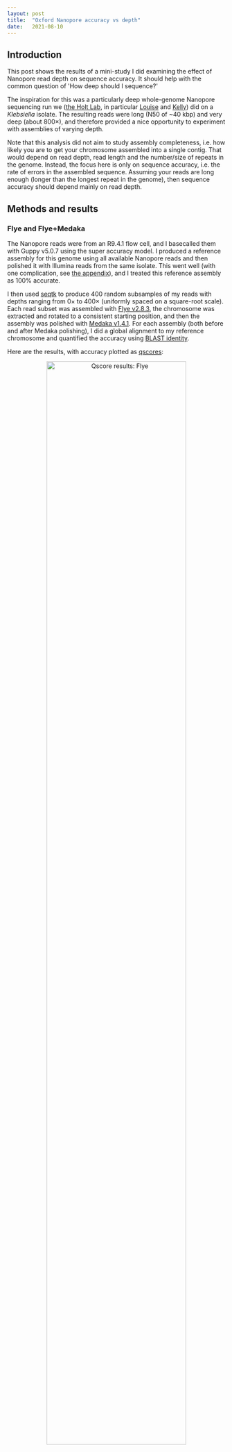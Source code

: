 ```yaml
---
layout: post
title:  "Oxford Nanopore accuracy vs depth"
date:   2021-08-10
---
```


## Introduction

This post shows the results of a mini-study I did examining the effect of Nanopore read depth on sequence accuracy. It should help with the common question of 'How deep should I sequence?'

The inspiration for this was a particularly deep whole-genome Nanopore sequencing run we ([the Holt Lab](https://holtlab.net/), in particular [Louise](https://twitter.com/JuddLmj) and [Kelly](https://twitter.com/KelWyres)) did on a _Klebsiella_ isolate. The resulting reads were long (N50 of ~40 kbp) and very deep (about 800×), and therefore provided a nice opportunity to experiment with assemblies of varying depth.

Note that this analysis did not aim to study assembly completeness, i.e. how likely you are to get your chromosome assembled into a single contig. That would depend on read depth, read length and the number/size of repeats in the genome. Instead, the focus here is only on sequence accuracy, i.e. the rate of errors in the assembled sequence. Assuming your reads are long enough (longer than the longest repeat in the genome), then sequence accuracy should depend mainly on read depth.



## Methods and results

### Flye and Flye+Medaka
The Nanopore reads were from an R9.4.1 flow cell, and I basecalled them with Guppy v5.0.7 using the super accuracy model. I produced a reference assembly for this genome using all available Nanopore reads and then polished it with Illumina reads from the same isolate. This went well (with one complication, see [the appendix](#appendix-sequence-heterogeneity)), and I treated this reference assembly as 100% accurate.

I then used [seqtk](https://github.com/lh3/seqtk) to produce 400 random subsamples of my reads with depths ranging from 0× to 400× (uniformly spaced on a square-root scale). Each read subset was assembled with [Flye v2.8.3](https://github.com/fenderglass/Flye), the chromosome was extracted and rotated to a consistent starting position, and then the assembly was polished with [Medaka v1.4.1](https://github.com/nanoporetech/medaka). For each assembly (both before and after Medaka polishing), I did a global alignment to my reference chromosome and quantified the accuracy using [BLAST identity](https://lh3.github.io/2018/11/25/on-the-definition-of-sequence-identity).

Here are the results, with accuracy plotted as [qscores](https://en.wikipedia.org/wiki/Phred_quality_score):

<p align="center"><img src="/assets/images/accuracy_qscore_flye.png" alt="Qscore results: Flye" width="80%"></p>

Lots of interesting things to note:
* Flye was an incredibly reliable assembler! It only failed to produce a complete chromosomal contig when read depth was ~10× or less. I'm sure this was helped by the large read N50 and the relative simplicity of the genome (it had no big repeats), but it reinforces my opinion that Flye is the best assembler for bacterial genomes.
* The accuracy of Flye assemblies maxed out at ~Q35.5, and it reached this accuracy at a depth of ~50×. So very high read depths did not improve Flye assembly accuracy.
* The accuracy of Flye+Medaka assemblies maxed out at ~Q46, and it reached this accuracy at a depth of ~250×. So very high depths _are_ beneficial when polishing with Medaka.
* I was impressed by Medaka's performance: given sufficient read depth, it could fix about 90% of the errors in a Flye assembly. Also, Medaka only ever made an assembly better, never worse, even at low read depths.
* Some of the assemblies fell considerably below the main curve. This occurred in about 5–10% of the assemblies, depending on where you draw the line. These assemblies had larger-scale errors, significantly impacting their overall qscore.

Another way I like to look at accuracy is the worst-100-bp identity, i.e. the minimum identity from a 100-bp sliding window over the assembly-to-reference alignment. This shows how bad an assembly is at its worst point, allowing one to distinguish assemblies which are uniformly good from those with local problems/misassemblies. Here are those values plotted:

<p align="center"><img src="/assets/images/accuracy_worst_100bp_flye.png" alt="Worst-100-bp results: Flye" width="80%"></p>

Things to note:
* Assemblies with a worst-100-bp identity over 90% are pretty good. Those from 80–90% are mediocre. And anything below 80% is bad.
* Flye assemblies span the entire range of worst-100-bp identities. Medaka assemblies, in contrast, tend to cluster at the top or the bottom.
* This shows that Medaka can reliably fix not-too-big errors in a Flye assembly. E.g. Medaka can probably fix a 15-bp deletion (which would result in worst-100-bp identity of 85%). But if the error is too large (e.g. a 500-bp deletion), then Medaka cannot fix it.
* High depth assemblies suffer from poor worst-100-bp identities at about the same rate as lower depth assemblies. So increased read depth does not protect against medium-to-large scale assembly errors.


### Trycycler and Trycycler+Medaka

I also wanted to test Trycycler in a similar manner, but Trycycler assemblies take a bit more work – unlike Flye assemblies, they are not fully automated. I did not have the time to assemble all 400 read subsets with Trycycler! Instead, I performed 15 Trycycler assemblies (following the [[How to run Trycycler]] instructions), ranging from 36× to 400× depth. These were then polished with Medaka and assessed in the same way as the Flye assemblies.

Here are the same plots shown above, now with Trycycler and Trycycler+Medaka points added:

<p align="center"><img src="/assets/images/accuracy_qscore_all.png" alt="Qscore results: all" width="80%"></p>

<p align="center"><img src="/assets/images/accuracy_worst_100bp_all.png" alt="Worst-100-bp results: all" width="80%"></p>

Interesting things:
* Trycycler gave a huge accuracy boost over Flye: ~Q39 vs ~Q35.5. This equates to about half the total number of errors. This is because of the multi-assembler input used by Trycycler (Flye, Miniasm+Minipolish and Raven, see [[Generating assemblies]]). I tried making a couple Trycycler assemblies using only Flye assemblies as input, and this boost went away.
* Trycycler+Medaka assemblies don't have much of an accuracy advantage over a good Flye+Medaka assembly. I.e. assuming there isn't a big error which Medaka can't fix, a Medaka-polished assembly is equivalently good whether the input was from Flye or Trycycler.
* Trycycler assemblies reliably have a very good worst-100-bp identity. This is one of the main things Trycycler was designed to do, so I was happy to see this result!



## Conclusions

This analysis only used a single genome, and the specific accuracy values (~Q35.5 for Flye, ~Q39 for Trycycler, ~Q46 for Medaka) may not translate to other genomes. Most of the remaining errors are homopolymer-length errors, and so the number/size of homopolymers in your genome will influence the overall sequence identity you can achieve. But I predict that the shape of the accuracy curves would look similar for other genomes, even if they level off at different identities. The basecalling model and pore type will also affect identity:  smaller/faster Guppy models (fast or high-acc) would almost certainly give lower identities, and an R10.3 flow cell would almost certainly give higher identities.

Here are the generalisable conclusions I draw from this mini-study:
* Anything less than 10× Nanopore read depth will probably not assemble well.
* From 10× to 25× depth, a completed assembly may be possible, provided your read length is good enough. But the accuracy won't be great.
* 25× or more depth is probably enough to give you a decent assembly, again assuming good read length. But 50× is better.
* Running Medaka on a Nanopore assembly is always a good idea!
* If you want to maximise the accuracy of your Medaka-polished Nanopore assembly, then up to 250× depth might be beneficial.
* Flye assemblies are usually pretty good, but they can suffer from larger-scale errors, even when read depth is high. Medaka can fix these errors if they aren't too big.
* Trycycler helps to avoid larger-scale errors in the assembly. Flye assemblies had a 5–10% chance of producing an error too large for Medaka to fix, but this did not occur in any of the 15 Trycycler assemblies.

This mini-study only looked at sequence accuracy, but Trycycler can be beneficial for other reasons as well. It can help guard against the inclusion of spurious contigs and the exclusion of genuine replicons. It can also let you subjectively see how assemblable your read set is, i.e. whether or not you need longer/deeper/better reads. So I recommend that you use Trycycler whenever you need the best possible long-read bacterial genome assembly. In less important cases or when you need a fully automated assembly, Flye is a good choice.



## Appendix: sequence heterogeneity

This mini-study also demonstrated a frustrating challenge that can interfere with bacterial whole-genome assembly: heterogeneity. Sometimes there is not one correct underlying genome but a mixture of multiple underlying genomes. When this happens, the 'correct' assembly can be ambiguous.

The genome I used here suffered from this problem. It had a 297 bp 'flippy' sequence (a _fim_ switch, read more [here](https://journals.asm.org/doi/10.1128/CMR.17.3.581-611.2004) and [here](https://journals.asm.org/doi/10.1128/IAI.00494-08)). Sometimes the genome looked like this:
```
leading-sequence -> flippy-297-bp-sequence -> trailing-sequence
```
And sometimes it looked like this:
```
leading-sequence -> reverse-complement-of-flippy-297-bp-sequence -> trailing-sequence
```
I'm not sure if this sequence flipped once early in the bacteria's growth or whether it flipped back and forth many times.

Since the long reads contained a mixture of these two variants, assemblers and polishers got confused. They usually produced an assembly with either one version or the other, but sometimes produced an assembly that was a muddled combination of the two. Trycycler does not necessarily fix problems like this, as it assumes you are assembling a single unambiguous genome.

For my analysis, I masked the problem by ignoring any assembly errors in a 1 kbp window centred on this flippy sequence, so the results shown above are not affected. But I'm bothered by the fact that complications of this type are difficult to spot. I only caught it in this genome because I was doing an in-depth analysis and noticed that errors tended to cluster in one particular region.

I'm not sure what the best solution is for problems like these, but I suspect metagenomics can help. Metagenome assembly is hard because it has to deal with the possibility of strain mixtures, and you can think of sequence heterogeneity in an isolate as being a type of strain mixture. So perhaps we should be treating _every_ genome as if it's a metagenome. I look forward to seeing what the future holds for long-read metagenome assembly.